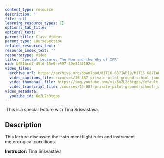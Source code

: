 ```yaml
---
content_type: resource
description: ''
file: null
learning_resource_types: []
optional_tab_title: ''
optional_text: ''
parent_title: Class Videos
parent_type: CourseSection
related_resources_text: ''
resource_index_text: ''
resourcetype: Video
title: 'Special Lecture: The How and the Why of IFR'
uid: b681bcd7-451d-15e0-e997-39e3442102eb
video_files:
  archive_url: https://archive.org/download/MIT16.687IAP19/MIT16_687IAP19_special-ifr_300k.mp4
  video_captions_file: /courses/16-687-private-pilot-ground-school-january-iap-2019/b020dce76784583faa9af74802780f78_6oZL2c3tgps.vtt
  video_thumbnail_file: https://img.youtube.com/vi/6oZL2c3tgps/default.jpg
  video_transcript_file: /courses/16-687-private-pilot-ground-school-january-iap-2019/31a7890829cb2e8ad4c6174f038d8674_6oZL2c3tgps.pdf
video_metadata:
  youtube_id: 6oZL2c3tgps
---
```


 This is a special lecture with Tina Srisvastava.

Description
-----------

This lecture discussed the instrument flight rules and instrument meterological conditions.

**Instructor:** Tina Srisvastava